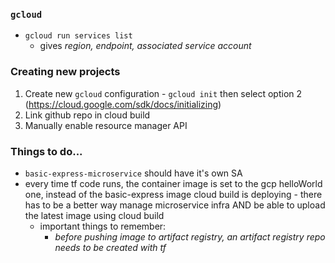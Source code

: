 ### `gcloud`

- `gcloud run services list`
  - gives _region, endpoint, associated service account_

### Creating new projects

1. Create new `gcloud` configuration - `gcloud init` then select option 2 (https://cloud.google.com/sdk/docs/initializing)
2. Link github repo in cloud build
3. Manually enable resource manager API

### Things to do...

- `basic-express-microservice` should have it's own SA
- every time tf code runs, the container image is set to the gcp helloWorld one, instead of the basic-express image cloud build is deploying - there has to be a better way manage microservice infra AND be able to upload the latest image using cloud build
  - important things to remember:
    - _before pushing image to artifact registry, an artifact registry repo needs to be created with tf_